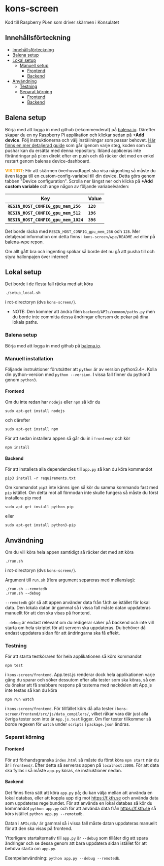 # kons-screen
Kod till Raspberry Pi:en som driver skärmen i Konsulatet

## Innehållsförteckning

* [Innehållsförteckning](#innehållsförteckning)
* [Balena setup](#balena-setup)
* [Lokal setup](#lokal-setup)
    * [Manuell setup](#manuell-setup)
        * [Frontend](#frontend)
        * [Backend](#backend)
* [Användning](#användning)
	* [Testning](#testning)
	* [Separat körning](#separat-körning)
	    * [Frontend](#separat-körning)
	    * [Backend](#separat-körning)

## Balena setup
Börja med att logga in med github (rekommenderat) på [balena.io](https://www.balena.io/). Därefter skapar du en ny Raspberry Pi applikation och klickar sedan på **+Add device**. Följ instruktionerna och välj inställningar som passar behovet. [Här finns en mer detaljerad guide](https://www.balena.io/docs/learn/getting-started/raspberrypi3/nodejs/#adding-your-first-device) som går igenom varje steg, koden som du pushar kan du ersätta med denna repository. Ibland appliceras inte förändringar på pi:en direkt efter en push och då räcker det med en enkel restart genom balenas device-dashboard.

<span style="color:orange">**VIKTIGT**</span>: För att skärmen överhuvudtaget ska visa någonting så måste du även lägga till en custom-config-variabel till din device. Detta görs genom tabben "Device configuration". Scrolla ner längst ner och klicka på **+Add custom variable** och ange någon av följande variabelvärden:

| Key                                 | Value
|-------------------------------------|----------
|**`RESIN_HOST_CONFIG_gpu_mem_256`**  | **`128`**
|**`RESIN_HOST_CONFIG_gpu_mem_512`**  | **`196`**
|**`RESIN_HOST_CONFIG_gpu_mem_1024`** | **`396`**

Det borde räcka med `RESIN_HOST_CONFIG_gpu_mem_256` och `128`. Mer detaljerad information om detta finns i `kons-screen/wpe/README.md` eller på [balena-wpe](https://github.com/balena-io-projects/balena-wpe/blob/master/README.md) repon.

Om allt gått bra och ingenting spökar så borde det nu gå att pusha till och styra hallonpajen över internet!

## Lokal setup
Det borde i de flesta fall räcka med att köra

    ./setup_local.sh

i rot-directoryn (dvs `kons-screen/`). 
* NOTE: Den kommer att ändra filen `backend/APIs/common/paths.py` 
men du borde inte committa dessa ändringar eftersom de pekar på dina lokala paths.

### Balena setup
Börja med att logga in med github på [balena.io](https://www.balena.io/).

### Manuell installation
Följande instruktioner förutsätter att `python` är av version python3.4+.
Kolla din python-version med `python --version`. I vissa fall finner du python3 genom `python3`.
#### Frontend
Om du inte redan har `nodejs` eller `npm` så kör du

    sudo apt-get install nodejs

och därefter

    sudo apt-get install npm

För att sedan installera appen så går du in i `frontend/` och kör

    npm install

#### Backend
För att installera alla dependencies till `app.py` så kan du köra kommandot

    pip3 install -r requirements.txt

Om kommandot `pip3` inte känns igen så kör du samma kommando fast med `pip` istället.
Om detta mot all förmodan inte skulle fungera så måste du först installera pip med

    sudo apt-get install python-pip

eller

    sudo apt-get install python3-pip

## Användning
Om du vill köra hela appen samtidigt så räcker det med att köra

    ./run.sh

i rot-directoryn (dvs `kons-screen/`).

Argument till `run.sh` (flera argument separeras med mellanslag):

    ./run.sh --remotedb
    ./run.sh --debug
`--remotedb` gör så att appen använder data från f.kth.se istället för lokal data.
Den lokala datan är gammal så i vissa fall måste datan uppdateras manuellt för att den
ska visas på frontend.

`--debug` är endast relevant om du redigerar saker på backend och inte vill starta om hela
 skriptet för att servern ska uppdateras. Du behöver då endast uppdatera sidan för att ändringarna
 ska få effekt.
 ### Testning
För att starta testköraren för hela applikationen så körs kommandot

    npm test

 i `kons-screen/frontend`. App.test.js renderar dock hela applikationen varje gång du sparar och söker dessutom efter alla tester som ska köras, så om du
 önskar att få snabbare respons på testerna med nackdelen att App.js inte testas
 så kan du köra

    npm run watch

 i `kons-screen/frontend`. För tillfället körs då alla tester i `kons-screen/frontend/src/js/data_compilers/`, vilket råkar vara där just alla övriga tester som inte är `App.js.test` ligger. Om fler tester tillkommer så borde regexen för `watch` under `scripts` i `package.json` ändras.

### Separat körning

#### Frontend
För att förhandsgranska `index.html` så måste du först köra `npm start` när du är i `frontend/`.
Efter detta så serveras appen på `localhost:3000`. För att data ska fyllas i så måste `app.py` köras,
se instruktioner nedan.

#### Backend
Det finns flera sätt att köra `app.py` på; du kan välja mellan att använda en lokal databas,
eller att koppla upp dig mot https://f.kth.se och använda data som uppdateras regelbundet.
För att använda en lokal databas så kör du kommandot `python app.py` och för att använda data
från https://f.kth.se så körs istället `python app.py --remotedb`.

Datan i `APIs/db/` är gammal
så i vissa fall måste datan uppdateras manuellt för att den ska visas på frontend.

Ytterligare startalternativ till `app.py` är `--debug` som tillåter dig att spara ändringar och se dessa
genom att bara uppdatera sidan istället för att behöva starta om `app.py`.

Exempelanvändning: `python app.py --debug --remotedb`.
